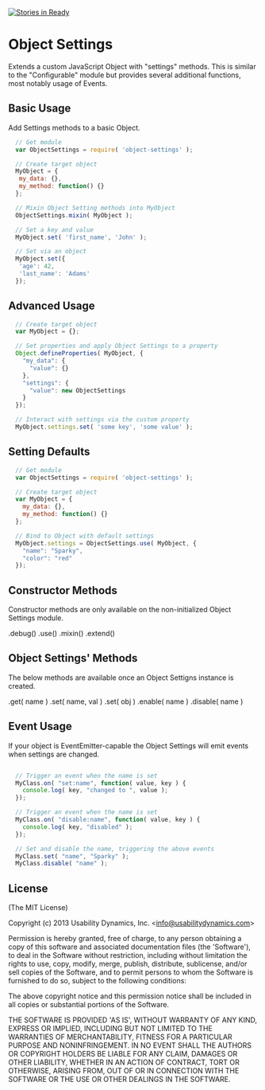 [![Stories in Ready](https://badge.waffle.io/usabilitydynamics/node-object-settings.png?label=ready&title=Ready)](https://waffle.io/usabilitydynamics/node-object-settings)
# Object Settings
Extends a custom JavaScript Object with "settings" methods.
This is similar to the "Configurable" module but provides several additional functions, most notably usage of Events.

## Basic Usage
Add Settings methods to a basic Object.

```javascript
  // Get module
  var ObjectSettings = require( 'object-settings' );

  // Create target object
  MyObject = {
   my_data: {},
   my_method: function() {}
  };

  // Mixin Object Setting methods into MyObject
  ObjectSettings.mixin( MyObject );

  // Set a key and value
  MyObject.set( 'first_name', 'John' );

  // Set via an object
  MyObject.set({
   'age': 42,
   'last_name': 'Adams'
  });
```

## Advanced Usage

```javascript
  // Create target object
  var MyObject = {};

  // Set properties and apply Object Settings to a property
  Object.defineProperties( MyObject, {
    "my_data": {
      "value": {}
    },
    "settings": {
      "value": new ObjectSettings
    }
  });

  // Interact with settings via the custom property
  MyObject.settings.set( 'some key', 'some value' );
```

## Setting Defaults

```javascript
  // Get module
  var ObjectSettings = require( 'object-settings' );

  // Create target object
  var MyObject = {
    my_data: {},
    my_method: function() {}
  };

  // Bind to Object with default settings
  MyObject.settings = ObjectSettings.use( MyObject, {
    "name": "Sparky",
    "color": "red"
  });
```

## Constructor Methods
Constructor methods are only available on the non-initialized Object Settings module.

  .debug()
  .use()
  .mixin()
  .extend()

## Object Settings' Methods
The below methods are available once an Object Settigns instance is created.

  .get( name )
  .set( name, val )
  .set( obj )
  .enable( name )
  .disable( name )

## Event Usage
If your object is EventEmitter-capable the Object Settings will emit events when settings are changed.

```javascript

  // Trigger an event when the name is set
  MyClass.on( "set:name", function( value, key ) {
    console.log( key, "changed to ", value );
  });

  // Trigger an event when the name is set
  MyClass.on( "disable:name", function( value, key ) {
    console.log( key, "disabled" );
  });

  // Set and disable the name, triggering the above events
  MyClass.set( "name", "Sparky" );
  MyClass.disable( "name" );
```

## License

(The MIT License)

Copyright (c) 2013 Usability Dynamics, Inc. &lt;info@usabilitydynamics.com&gt;

Permission is hereby granted, free of charge, to any person obtaining
a copy of this software and associated documentation files (the
'Software'), to deal in the Software without restriction, including
without limitation the rights to use, copy, modify, merge, publish,
distribute, sublicense, and/or sell copies of the Software, and to
permit persons to whom the Software is furnished to do so, subject to
the following conditions:

The above copyright notice and this permission notice shall be
included in all copies or substantial portions of the Software.

THE SOFTWARE IS PROVIDED 'AS IS', WITHOUT WARRANTY OF ANY KIND,
EXPRESS OR IMPLIED, INCLUDING BUT NOT LIMITED TO THE WARRANTIES OF
MERCHANTABILITY, FITNESS FOR A PARTICULAR PURPOSE AND NONINFRINGEMENT.
IN NO EVENT SHALL THE AUTHORS OR COPYRIGHT HOLDERS BE LIABLE FOR ANY
CLAIM, DAMAGES OR OTHER LIABILITY, WHETHER IN AN ACTION OF CONTRACT,
TORT OR OTHERWISE, ARISING FROM, OUT OF OR IN CONNECTION WITH THE
SOFTWARE OR THE USE OR OTHER DEALINGS IN THE SOFTWARE.
